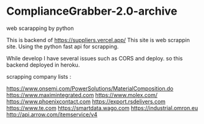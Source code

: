 ﻿# ComplianceGrabber-2.0-archive
web scarapping by python

This is backend of https://suppliers.vercel.app/
This site is web scrappin site.
Using the python fast api for scrapping.

While develop I have several issues such as CORS and deploy.
so this backend deployed in heroku.

scrapping company lists : 

https://www.onsemi.com/PowerSolutions/MaterialComposition.do
https://www.maximintegrated.com
https://www.molex.com/
https://www.phoenixcontact.com
https://export.rsdelivers.com
https://www.te.com
https://smartdata.wago.com
https://industrial.omron.eu
http://api.arrow.com/itemservice/v4
